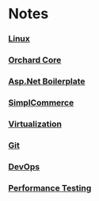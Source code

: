 # Notes

### [Linux](https://github.com/muratcabuk/Notes/blob/master/Linux.md)
### [Orchard Core](https://github.com/muratcabuk/Notes/blob/master/OrchardCore.md)
### [Asp.Net Boilerplate](https://github.com/muratcabuk/Notes/blob/master/AspNetBoilerplate.md)
### [SimplCommerce](https://github.com/muratcabuk/Notes/blob/master/SimplCommerce.md)
### [Virtualization](https://github.com/muratcabuk/Notes/blob/master/Virtualization.md)
### [Git](https://github.com/muratcabuk/Notes/blob/master/gitTutorial.md)
### [DevOps](https://github.com/muratcabuk/Notes/blob/master/DevOps.md)
### [Performance Testing](https://github.com/muratcabuk/Notes/blob/master/PerformanceTesting.md)

